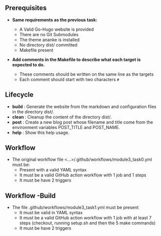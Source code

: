 ## Prerequisites
-	**Same requirements as the previous task:**

	- A Valid Go-Hugo website is provided
	- There are no Git Submodules
	- The theme ananke is installed
	- No directory dist/ committed
	- Makefile present

- **Add comments in the Makefile to describe what each target is expected to do.**

	- These comments should be written on the same line as the targets
	- Each comment should start with two characters `#`

## Lifecycle

- **build** : Generate the website from the markdown and configuration files in the directory dist/.
- **clean** : Cleanup the content of the directory dist/.
- **post** : Create a new blog post whose filename and title come from the environment variables POST_TITLE and POST_NAME.
- **help** : Show this help usage.

## Workflow

- The original workflow file <...>/.github/workflows/module3_task0.yml must be:
    * Present with a valid YAML syntax
    * It must be a valid GitHub action workflow with 1 job and 1 steps
    * It must be have 2 triggers

## Workflow -Build

- The file .github/workflows/module3_task1.yml must be present
    * It must be valid in YAML syntax
    * It must be a valid GitHub action workflow with 1 job with at least 7 steps (checkout, running setup.sh and then the 5 make commands)
    * It must be have 2 triggers
